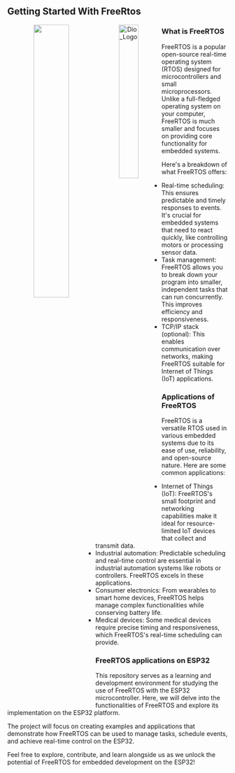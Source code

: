 ## Getting Started With FreeRtos

<p align="center">
  <img src="https://github.com/Vinicius-O-Ferraz/GettingStartedWithFreeRtos/assets/146992032/fbc5af90-9207-4117-9e2c-38235a949472"  width="40%" height="auto" style="float: left;" />
  <img src="https://github.com/Vinicius-O-Ferraz/GettingStartedWithFreeRtos/assets/146992032/855af390-9e77-4f55-9a98-f52e65c50da3" width="30%" height="auto" alt="Dio_Logo" style="float: left;" />
</p>



### What is FreeRTOS
FreeRTOS is a popular open-source real-time operating system (RTOS) designed for microcontrollers and small microprocessors. Unlike a full-fledged operating system on your computer, FreeRTOS is much smaller and focuses on providing core functionality for embedded systems.

Here's a breakdown of what FreeRTOS offers:

* Real-time scheduling: This ensures predictable and timely responses to events. It's crucial for embedded systems that need to react quickly, like controlling motors or processing sensor data.
* Task management: FreeRTOS allows you to break down your program into smaller, independent tasks that can run concurrently. This improves efficiency and responsiveness.
* TCP/IP stack (optional): This enables communication over networks, making FreeRTOS suitable for Internet of Things (IoT) applications.

### Applications of FreeRTOS
FreeRTOS is a versatile RTOS used in various embedded systems due to its ease of use, reliability, and open-source nature. Here are some common applications:

* Internet of Things (IoT): FreeRTOS's small footprint and networking capabilities make it ideal for resource-limited IoT devices that collect and transmit data.
* Industrial automation: Predictable scheduling and real-time control are essential in industrial automation systems like robots or controllers. FreeRTOS excels in these applications.
* Consumer electronics: From wearables to smart home devices, FreeRTOS helps manage complex functionalities while conserving battery life.
* Medical devices: Some medical devices require precise timing and responsiveness, which FreeRTOS's real-time scheduling can provide.

### FreeRTOS applications on ESP32

This repository serves as a learning and development environment for studying the use of FreeRTOS with the ESP32 microcontroller. Here, we will delve into the functionalities of FreeRTOS and explore its implementation on the ESP32 platform.

The project will focus on creating examples and applications that demonstrate how FreeRTOS can be used to manage tasks, schedule events, and achieve real-time control on the ESP32.

Feel free to explore, contribute, and learn alongside us as we unlock the potential of FreeRTOS for embedded development on the ESP32!
